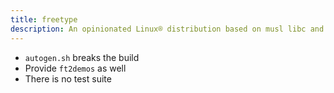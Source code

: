```yaml
---
title: freetype
description: An opinionated Linux® distribution based on musl libc and toybox
---
```


- `autogen.sh` breaks the build
- Provide `ft2demos` as well
- There is no test suite
